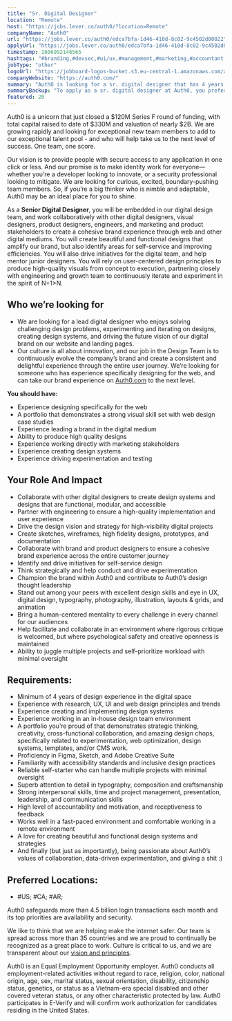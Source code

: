 ```yaml
---
title: "Sr. Digital Designer"
location: "Remote"
host: "https://jobs.lever.co/auth0/?location=Remote"
companyName: "Auth0"
url: "https://jobs.lever.co/auth0/edca7bfa-1d46-410d-8c02-9c4502d00022"
applyUrl: "https://jobs.lever.co/auth0/edca7bfa-1d46-410d-8c02-9c4502d00022/apply"
timestamp: 1606992146565
hashtags: "#branding,#devsec,#ui/ux,#management,#marketing,#accountant,#photoshop,#figma,#office,#optimization"
jobType: "other"
logoUrl: "https://jobboard-logos-bucket.s3.eu-central-1.amazonaws.com/auth0"
companyWebsite: "https://auth0.com/"
summary: "Auth0 is looking for a sr. digital designer that has 4 years of design experience in the digital space."
summaryBackup: "To apply as a sr. digital designer at Auth0, you preferably need to have some knowledge of: #branding, #devsec, #ui/ux."
featured: 20
---
```


Auth0 is a unicorn that just closed a $120M Series F round of funding, with total capital raised to date of $330M and valuation of nearly $2B. We are growing rapidly and looking for exceptional new team members to add to our exceptional talent pool - and who will help take us to the next level of success. One team, one score. 

Our vision is to provide people with secure access to any application in one click or less. And our promise is to make identity work for everyone—whether you’re a developer looking to innovate, or a security professional looking to mitigate. We are looking for curious, excited, boundary-pushing team members. So, if you’re a big thinker who is nimble and adaptable, Auth0 may be an ideal place for you to shine.

As a **Senior Digital Designer**, you will be embedded in our digital design team, and work collaboratively with other digital designers, visual designers, product designers, engineers, and marketing and product stakeholders to create a cohesive brand experience through web and other digital mediums. You will create beautiful and functional designs that amplify our brand, but also identify areas for self-service and improving efficiencies. You will also drive initiatives for the digital team, and help mentor junior designers. You will rely on user-centered design principles to produce high-quality visuals from concept to execution, partnering closely with engineering and growth team to continuously iterate and experiment in the spirit of N+1>N. 

## Who we’re looking for

*   We are looking for a lead digital designer who enjoys solving challenging design problems, experimenting and iterating on designs, creating design systems, and driving the future vision of our digital brand on our website and landing pages. 
*   Our culture is all about innovation, and our job in the Design Team is to continuously evolve the company’s brand and create a consistent and delightful experience through the entire user journey. We’re looking for someone who has experience specifically designing for the web, and can take our brand experience on [Auth0.com](http://www.auth0.com) to the next level. 

**You should have:** 

*   Experience designing specifically for the web
*   A portfolio that demonstrates a strong visual skill set with web design case studies
*   Experience leading a brand in the digital medium
*   Ability to produce high quality designs 
*   Experience working directly with marketing stakeholders
*   Experience creating design systems 
*   Experience driving experimentation and testing

## Your Role And Impact

*   Collaborate with other digital designers to create design systems and designs that are functional, modular, and accessible
*   Partner with engineering to ensure a high-quality implementation and user experience
*   Drive the design vision and strategy for high-visibility digital projects
*   Create sketches, wireframes, high fidelity designs, prototypes, and documentation
*   Collaborate with brand and product designers to ensure a cohesive brand experience across the entire customer journey
*   Identify and drive initiatives for self-service design
*   Think strategically and help conduct and drive experimentation 
*   Champion the brand within Auth0 and contribute to Auth0’s design thought leadership
*   Stand out among your peers with excellent design skills and eye in UX, digital design, typography, photography, illustration, layouts & grids, and animation
*   Bring a human-centered mentality to every challenge in every channel for our audiences
*   Help facilitate and collaborate in an environment where rigorous critique is welcomed, but where psychological safety and creative openness is maintained
*   Ability to juggle multiple projects and self-prioritize workload with minimal oversight

## Requirements:

*   Minimum of 4 years of design experience in the digital space
*   Experience with research, UX, UI and web design principles and trends
*   Experience creating and implementing design systems 
*   Experience working in an in-house design team environment
*   A portfolio you’re proud of that demonstrates strategic thinking, creativity, cross-functional collaboration, and amazing design chops, specifically related to experimentation, web optimization, design systems, templates, and/or CMS work.
*   Proficiency in Figma, Sketch, and Adobe Creative Suite
*   Familiarity with accessibility standards and inclusive design practices 
*   Reliable self-starter who can handle multiple projects with minimal oversight
*   Superb attention to detail in typography, composition and craftsmanship
*   Strong interpersonal skills, time and project management, presentation, leadership, and communication skills
*   High level of accountability and motivation, and receptiveness to feedback
*   Works well in a fast-paced environment and comfortable working in a remote environment
*   A love for creating beautiful and functional design systems and strategies
*   And finally (but just as importantly), being passionate about Auth0’s values of collaboration, data-driven experimentation, and giving a shit :)

## Preferred Locations:

*   #US; #CA; #AR;

Auth0 safeguards more than 4.5 billion login transactions each month and its top priorities are availability and security.

We like to think that we are helping make the internet safer. Our team is spread across more than 35 countries and we are proud to continually be recognized as a great place to work. Culture is critical to us, and we are transparent about our [vision and principles](https://auth0.com/blog/the-developer-first-identity-platform-auth0-story-and-future). 

Auth0 is an Equal Employment Opportunity employer. Auth0 conducts all employment-related activities without regard to race, religion, color, national origin, age, sex, marital status, sexual orientation, disability, citizenship status, genetics, or status as a Vietnam-era special disabled and other covered veteran status, or any other characteristic protected by law. Auth0 participates in E-Verify and will confirm work authorization for candidates residing in the United States.
